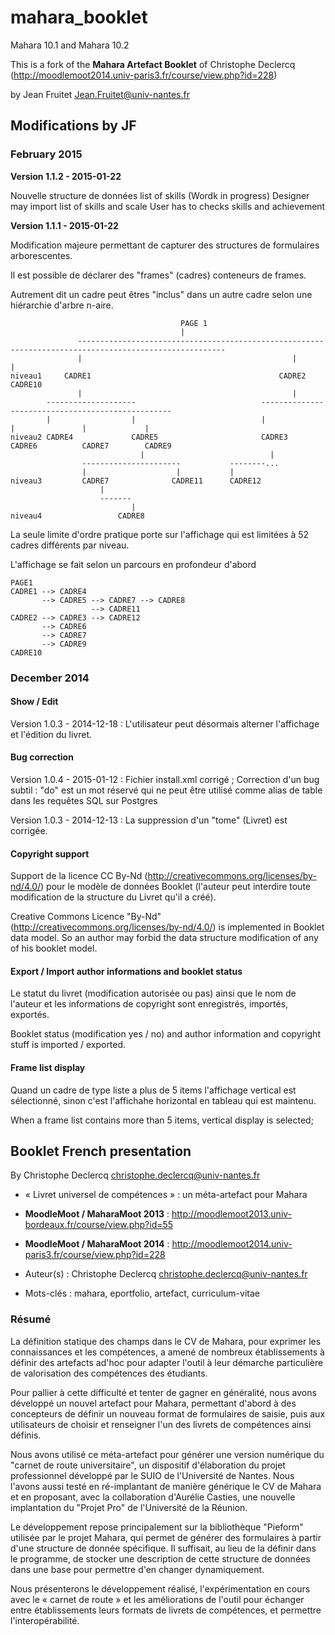 mahara_booklet
==============
Mahara 10.1 and Mahara 10.2

This is a fork
of the **Mahara Artefact Booklet** of Christophe Declercq (http://moodlemoot2014.univ-paris3.fr/course/view.php?id=228)

by Jean Fruitet <Jean.Fruitet@univ-nantes.fr>


 
## Modifications by JF

### February 2015

**Version 1.1.2 - 2015-01-22**

Nouvelle structure de données list of skills
(Wordk in progress)
Designer may import list of skills and scale
User has to checks skills and achievement

**Version 1.1.1 - 2015-01-22**

Modification majeure permettant de capturer des structures de formulaires arborescentes.

Il est possible de déclarer des "frames" (cadres) conteneurs de frames.

Autrement dit un cadre peut êtres "inclus" dans un autre cadre selon une hiérarchie d'arbre n-aire.

										  PAGE 1
										  |
				   -------------------------------------------------------------------------------------------------------
				   |                                               |                                                     |
	niveau1		CADRE1                                          CADRE2                                                CADRE10
				   |                                               |
            --------------------                            --------------------------------------------------
	        |                  |                            |                  |               |             |
	niveau2 CADRE4             CADRE5                       CADRE3           CADRE6          CADRE7        CADRE9
								 |                            |
					----------------------           --------...
					|                    |           |
	niveau3 		CADRE7              CADRE11      CADRE12
						|
						-------
							   |
	niveau4					CADRE8

La seule limite d'ordre pratique porte sur l'affichage qui est limitées à 52 cadres différents par niveau.

L'affichage se fait selon un parcours en profondeur d'abord

	PAGE1
	CADRE1 --> CADRE4
	       --> CADRE5 --> CADRE7 --> CADRE8
	                  --> CADRE11
	CADRE2 --> CADRE3 --> CADRE12
	       --> CADRE6
	       --> CADRE7
           --> CADRE9
	CADRE10



### December 2014

#### Show / Edit

Version 1.0.3 - 2014-12-18 : L'utilisateur peut désormais alterner l'affichage et l'édition du livret.

#### Bug correction

Version 1.0.4 - 2015-01-12 : Fichier install.xml corrigé ; Correction d'un bug subtil : "do" est un mot réservé qui ne peut être utilisé comme alias de table dans les requêtes SQL sur Postgres

Version 1.0.3 - 2014-12-13 : La suppression d'un "tome" (Livret) est corrigée.

#### Copyright support

Support de la licence CC By-Nd (http://creativecommons.org/licenses/by-nd/4.0/)
pour le modèle de données Booklet (l'auteur peut interdire toute modification de la structure du Livret qu'il a créé).

Creative Commons Licence  "By-Nd" (http://creativecommons.org/licenses/by-nd/4.0/) is implemented in Booklet data model.
So an author may forbid the data structure modification of any of his booklet model.

#### Export / Import author informations and booklet status

Le statut du livret (modification autorisée ou pas) ainsi que le nom de l'auteur et les informations de copyright sont enregistrés, importés, exportés.

Booklet status (modification yes / no) and author information and copyright stuff is imported / exported.  

#### Frame list display

Quand un cadre de type liste a plus de 5 items l'affichage vertical est sélectionné, sinon c'est l'affichahe horizontal en tableau qui est  maintenu.

When a frame list contains more than 5 items, vertical display is selected; 

## Booklet French presentation

By Christophe Declercq <christophe.declercq@univ-nantes.fr>

*	« Livret universel de compétences » : un méta-artefact pour Mahara

*	**MoodleMoot / MaharaMoot 2013** : http://moodlemoot2013.univ-bordeaux.fr/course/view.php?id=55

*	**MoodleMoot / MaharaMoot 2014** : http://moodlemoot2014.univ-paris3.fr/course/view.php?id=228

*	Auteur(s) : Christophe Declercq <christophe.declercq@univ-nantes.fr>

*	Mots-clés : mahara, eportfolio, artefact, curriculum-vitae

### Résumé
La définition statique des champs dans le CV de Mahara, pour exprimer les connaissances et les compétences, 
a amené de nombreux établissements à définir des artefacts ad'hoc pour adapter l'outil à leur démarche particulière 
de valorisation des compétences des étudiants.

Pour pallier à cette difficulté et tenter de gagner en généralité, nous avons développé un nouvel artefact 
pour Mahara, permettant d'abord à des concepteurs de définir un nouveau format de formulaires de saisie, 
puis aux utilisateurs de choisir et renseigner l'un des livrets de compétences ainsi définis.

Nous avons utilisé ce méta-artefact pour générer une version numérique du "carnet de route universitaire", 
un dispositif d'élaboration du projet professionnel développé par le SUIO de l'Université de Nantes. 
Nous l'avons aussi testé en ré-implantant de manière générique le CV de Mahara et en proposant, 
avec la collaboration d'Aurélie Casties, une nouvelle implantation du "Projet Pro" de l'Université de la Réunion.

Le développement repose principalement sur la bibliothèque "Pieform" utilisée par le projet Mahara, 
qui permet de générer des formulaires à partir d'une structure de donnée spécifique. 
Il suffisait, au lieu de la définir dans le programme, de stocker une description de cette structure de données 
dans une base pour permettre d'en changer dynamiquement.

Nous présenterons le développement réalisé, l'expérimentation en cours avec le « carnet de route » 
et les améliorations de l'outil pour échanger entre établissements leurs formats de livrets de compétences, 
et permettre l'interopérabilité.


